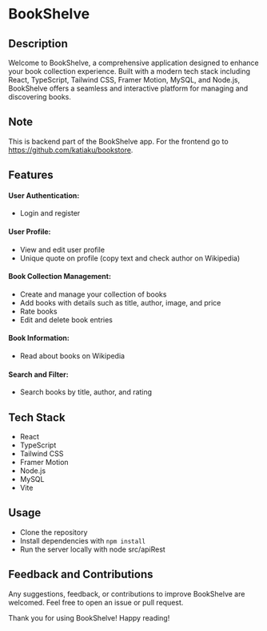 # BookShelve

## Description
Welcome to BookShelve, a comprehensive application designed to enhance your book collection experience. Built with a modern tech stack including React, TypeScript, Tailwind CSS, Framer Motion, MySQL, and Node.js, BookShelve offers a seamless and interactive platform for managing and discovering books.

## Note
This is backend part of the BookShelve app. For the frontend go to https://github.com/katiaku/bookstore.

## Features
#### User Authentication:
* Login and register
#### User Profile:
* View and edit user profile
* Unique quote on profile (copy text and check author on Wikipedia)
#### Book Collection Management:
* Create and manage your collection of books
* Add books with details such as title, author, image, and price
* Rate books
* Edit and delete book entries
#### Book Information:
* Read about books on Wikipedia
#### Search and Filter:
* Search books by title, author, and rating

## Tech Stack
* React
* TypeScript
* Tailwind CSS
* Framer Motion
* Node.js
* MySQL
* Vite

## Usage
* Clone the repository
* Install dependencies with `npm install`
* Run the server locally with node src/apiRest

## Feedback and Contributions
Any suggestions, feedback, or contributions to improve BookShelve are welcomed. Feel free to open an issue or pull request.

Thank you for using BookShelve! Happy reading!

